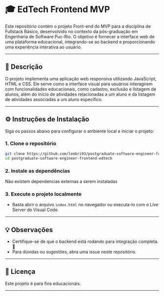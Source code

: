 # 🎓 EdTech Frontend MVP

Este repositório contém o projeto Front-end do MVP para a disciplina de Fullstack Básico, desenvolvido no contexto da pós-graduação em Engenharia de Software Puc-Rio. O objetivo é fornecer a interface web de uma plataforma educacional, integrando-se ao backend e proporcionando uma experiência interativa ao usuário.

---

## 🚀 Descrição

O projeto implementa uma aplicação web responsiva utilizando JavaScript, HTML e CSS. Ele serve como a interface visual para usuários interagirem com funcionalidades educacionais, como cadastro, exclusão e listagem de alunos, além do inicio de atividades relacionadas a um aluno e da listagem de atividades associadas a um aluno específico.

---

## ⚙️ Instruções de Instalação

Siga os passos abaixo para configurar o ambiente local e iniciar o projeto:

### 1. Clone o repositório

```bash
git clone https://github.com/leobri93/postgraduate-software-engineer-frontend-edtech.git
cd postgraduate-software-engineer-frontend-edtech
```

### 2. Instale as dependências

Não existem dependencias externas a serem instaladas

### 3. Execute o projeto localmente

- Basta abrir o arquivo `index.html` no navegador ou executa-lo com o Live Server do Visual Code.

---

## 💡 Observações

- Certifique-se de que o backend está rodando para integração completa. 🙂
- Para dúvidas ou sugestões, abra uma issue neste repositório.

---

## 📄 Licença

Este projeto é para fins educacionais.

---
